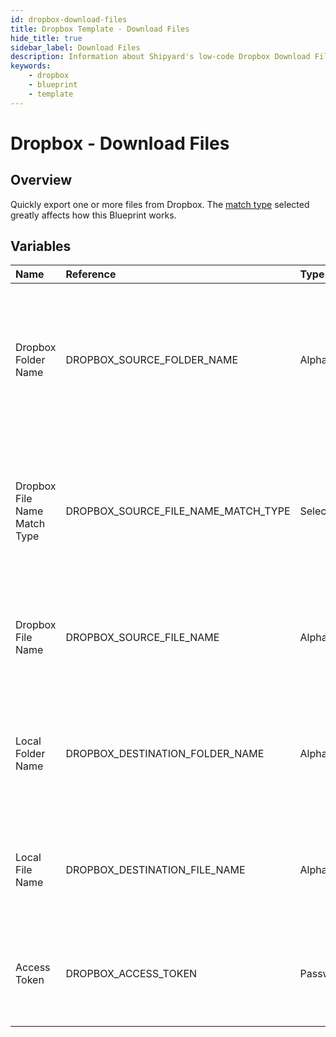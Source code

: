 ```yaml
---
id: dropbox-download-files
title: Dropbox Template - Download Files
hide_title: true
sidebar_label: Download Files
description: Information about Shipyard's low-code Dropbox Download Files blueprint. Quickly export one or more files from your Dropbox account. 
keywords:
    - dropbox
    - blueprint
    - template
---
```


# Dropbox - Download Files

## Overview
Quickly export one or more files from Dropbox. The [match type](https://www.shipyardapp.com/docs/reference/blueprint-library/match-type/) selected greatly affects how this Blueprint works.

## Variables

| Name | Reference | Type | Required | Default | Options | Description |
|:-----|:----------|:-----|:---------|:--------|:--------|:------------|
| Dropbox Folder Name | DROPBOX_SOURCE_FOLDER_NAME  | Alphanumeric |:heavy_minus_sign: | - | - | Name of the folder where the file is stored in Dropbox. Leaving blank will look for the file in the root directory of Dropbox. |
| Dropbox File Name Match Type | DROPBOX_SOURCE_FILE_NAME_MATCH_TYPE  | Select |:white_check_mark: | exact_match | Exact Match: `exact_match`<br></br><br></br>Regex Match: `regex_match`<br></br><br></br> | Determines if the text in "Dropbox File Name" will look for one file with exact match, or multiple files using regex. |
| Dropbox File Name | DROPBOX_SOURCE_FILE_NAME  | Alphanumeric |:white_check_mark: | - | - | Name of the target file in Dropbox. Can be regex if "Match Type" is set accordingly. |
| Local Folder Name | DROPBOX_DESTINATION_FOLDER_NAME  | Alphanumeric |:heavy_minus_sign: | - | - | Folder where the file(s) should be downloaded. Leaving blank will place the file in the home directory. |
| Local File Name | DROPBOX_DESTINATION_FILE_NAME  | Alphanumeric |:heavy_minus_sign: | - | - | What to name the file(s) being downloaded. If left blank, defaults to the original file name(s). |
| Access Token | DROPBOX_ACCESS_TOKEN  | Password |:white_check_mark: | - | - | Access token, with no expiration, to access your Dropbox files. |


